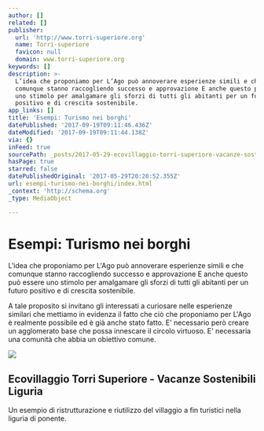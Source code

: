 ```yaml
---
author: []
related: []
publisher:
  url: 'http://www.torri-superiore.org'
  name: Torri-superiore
  favicon: null
  domain: www.torri-superiore.org
keywords: []
description: >-
  L’idea che proponiamo per L’Ago può annoverare esperienze simili e che
  comunque stanno raccogliendo successo e approvazione E anche questo può essere
  uno stimolo per amalgamare gli sforzi di tutti gli abitanti per un futuro
  positivo e di crescita sostenibile.
app_links: []
title: 'Esempi: Turismo nei borghi'
datePublished: '2017-09-19T09:11:46.436Z'
dateModified: '2017-09-19T09:11:44.138Z'
via: {}
inFeed: true
sourcePath: _posts/2017-05-29-ecovillaggio-torri-superiore-vacanze-sostenibili-liguria.md
hasPage: true
starred: false
datePublishedOriginal: '2017-05-29T20:20:52.355Z'
url: esempi-turismo-nei-borghi/index.html
_context: 'http://schema.org'
_type: MediaObject

---
```

# Esempi: Turismo nei borghi

L'idea che proponiamo per L'Ago può annoverare esperienze simili e che comunque stanno raccogliendo successo e approvazione E anche questo può essere uno stimolo per amalgamare gli sforzi di tutti gli abitanti per un futuro positivo e di crescita sostenibile.

A tale proposito si invitano gli interessati a curiosare nelle esperienze similari che mettiamo in evidenza il fatto che ciò che proponiamo per L'Ago è realmente possibile ed è già anche stato fatto. E' necessario però creare un agglomerato base che possa innescare il circolo virtuoso. E' necessaria una comunità che abbia un obiettivo comune.

<article style=""><img src="https://s3-us-west-2.amazonaws.com/the-grid-img/p/b07a89f584cdb0274c1174b4f0c8e7f72b9a3fbf.jpg" /><h1>Ecovillaggio Torri Superiore - Vacanze Sostenibili Liguria</h1><p>Un esempio di ristrutturazione  e riutilizzo del villaggio a fin turistici nella liguria di ponente.</p></article>